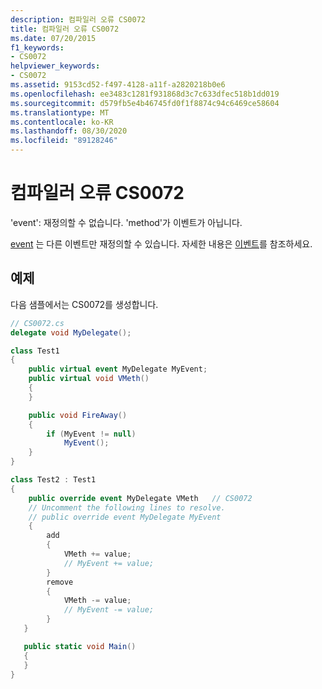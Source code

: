 ```yaml
---
description: 컴파일러 오류 CS0072
title: 컴파일러 오류 CS0072
ms.date: 07/20/2015
f1_keywords:
- CS0072
helpviewer_keywords:
- CS0072
ms.assetid: 9153cd52-f497-4128-a11f-a2820218b0e6
ms.openlocfilehash: ee3483c1281f931868d3c7c633dfec518b1dd019
ms.sourcegitcommit: d579fb5e4b46745fd0f1f8874c94c6469ce58604
ms.translationtype: MT
ms.contentlocale: ko-KR
ms.lasthandoff: 08/30/2020
ms.locfileid: "89128246"
---
```

# <a name="compiler-error-cs0072"></a>컴파일러 오류 CS0072

'event': 재정의할 수 없습니다. 'method'가 이벤트가 아닙니다.

 [event](../language-reference/keywords/event.md) 는 다른 이벤트만 재정의할 수 있습니다. 자세한 내용은 [이벤트](../programming-guide/events/index.md)를 참조하세요.

## <a name="example"></a>예제

 다음 샘플에서는 CS0072를 생성합니다.

```csharp
// CS0072.cs
delegate void MyDelegate();

class Test1
{
    public virtual event MyDelegate MyEvent;
    public virtual void VMeth()
    {
    }

    public void FireAway()
    {
        if (MyEvent != null)
            MyEvent();
    }
}

class Test2 : Test1
{
    public override event MyDelegate VMeth   // CS0072
    // Uncomment the following lines to resolve.
    // public override event MyDelegate MyEvent
    {
        add
        {
            VMeth += value;
            // MyEvent += value;
        }
        remove
        {
            VMeth -= value;
            // MyEvent -= value;
        }
   }

   public static void Main()
   {
   }
}
```
